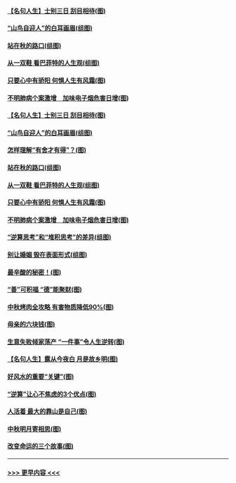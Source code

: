 #### [【名句人生】士别三日 刮目相待(图)](../pages/p8/906988.md?t=09151633) 
#### [“山鸟自迎人”的白耳画眉(组图)](../pages/p8/907332.md?t=09151633) 
#### [站在秋的路口(组图)](../pages/p8/906914.md?t=09151633) 
#### [从一双鞋 看巴菲特的人生观(组图)](../pages/p8/907311.md?t=09151633) 
#### [只要心中有骄阳 何惧人生有风霜(图)](../pages/p8/907320.md?t=09151633) 
#### [不明肺病个案激增　加味电子烟危害日增(图)](../pages/p8/907307.md?t=09151633) 
#### [【名句人生】士别三日 刮目相待(图)](../pages/p8/906988.md?t=09151633) 
#### [“山鸟自迎人”的白耳画眉(组图)](../pages/p8/907332.md?t=09151633) 
#### [怎样理解“有舍才有得”？(图)](../pages/p8/906872.md?t=09151633) 
#### [站在秋的路口(组图)](../pages/p8/906914.md?t=09151633) 
#### [从一双鞋 看巴菲特的人生观(组图)](../pages/p8/907311.md?t=09151633) 
#### [只要心中有骄阳 何惧人生有风霜(图)](../pages/p8/907320.md?t=09151633) 
#### [不明肺病个案激增　加味电子烟危害日增(图)](../pages/p8/907307.md?t=09151633) 
#### [“逆算思考”和“堆积思考”的差异(组图)](../pages/p8/907229.md?t=09151633) 
#### [别让婚姻 毁在表面形式(组图)](../pages/p8/907118.md?t=09151633) 
#### [最辛酸的秘密！(图)](../pages/p8/906327.md?t=09151633) 
#### [“善”可积福 “德”能聚财(图)](../pages/p8/906906.md?t=09151633) 
#### [中秋烤肉全攻略 有害物质降低90%(图)](../pages/p8/907227.md?t=09151633) 
#### [母亲的六块钱(图)](../pages/p8/907107.md?t=09151633) 
#### [生意失败倾家荡产 “一件事”令人生逆转(图)](../pages/p8/907101.md?t=09151633) 
#### [【名句人生】露从今夜白 月是故乡明(图)](../pages/p8/906558.md?t=09151633) 
#### [好风水的重要“关键”(图)](../pages/p8/907087.md?t=09151633) 
#### [“逆算”让心不焦虑的3个优点(图)](../pages/p8/907070.md?t=09151633) 
#### [人活着 最大的靠山是自己(图)](../pages/p8/906329.md?t=09151633) 
#### [中秋明月寄相思(图)](../pages/p8/906932.md?t=09151633) 
#### [改变命运的三个故事(图)](../pages/p8/906257.md?t=09151633) 

----
#### [ >>> 更早内容 <<< ](../indexes/p8-earlier.md)
